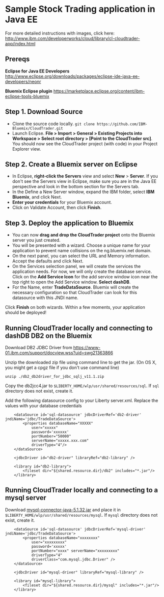 # Sample Stock Trading application in Java EE

For more detailed instructions with images, click here: http://www.ibm.com/developerworks/cloud/library/cl-cloudtrader-app/index.html

## Prereqs
**Eclipse for Java EE Developers** http://www.eclipse.org/downloads/packages/eclipse-ide-java-ee-developers/neonr

**Bluemix Eclipse plugin**
https://marketplace.eclipse.org/content/ibm-eclipse-tools-bluemix

## Step 1. Download Source

- Clone the source code locally.
    `git clone https://github.com/IBM-Bluemix/CloudTrader.git`
- Launch Eclipse. **File > Import > General > Existing Projects into Workspace > Select root directory > [Point to the CloudTrader src]**.
You should now see the CloudTrader project (with code) in your Project Explorer view.

## Step 2. Create a Bluemix server on Eclipse

- In Eclipse, **right-click the Servers** view and select **New** > **Server**. If you don't see the Servers view in Eclipse, make sure you are in the Java EE perspective and look in the bottom section for the Servers tab.
- In the Define a New Server window, expand the IBM folder, select **IBM Bluemix**, and click Next.
- **Enter your credentials** for your Bluemix account.
- Click on Validate Account, then click **Finish**.

## Step 3. Deploy the application to Bluemix

- You can now **drag and drop the CloudTrader project** onto the Bluemix server you just created.
- You will be presented with a wizard. Choose a unique name for your application to prevent name collisions on the ng.bluemix.net domain.
- On the next panel, you can select the URL and Memory information. Accept the defaults and click Next.
- On the Services selection panel, we will create the services the application needs. For now, we will only create the database service. Click on the **Add Service Icon** for the add service window icon near the top right to open the Add Service window. **Select dashDB**.
- For the Name, enter **TradeDataSource**. Bluemix will create the necessary configuration so that CloudTrader can look for this datasource with this JNDI name. 

Click **Finish** on both wizards. Within a few moments, your application should be deployed!

## Running CloudTrader locally and connecting to dashDB DB2 on the Bluemix

Download DB2 JDBC Driver from https://www-01.ibm.com/support/docview.wss?uid=swg21363866

Unzip the downloaded zip file using command line to get the jar. (On OS X, you might get a cpgz file if you don't use command line)
```
unzip ./db2_db2driver_for_jdbc_sqlj_v11.1.zip
```
Copy the db2jcc4.jar to `$LIBERTY_HOME/wlp/usr/shared/resources/sql`. If `sql` directory does not exist, create it.

Add the following datasource config to your Liberty server.xml.  Replace the values with your database credentials
```
    <dataSource id='sql-datasource' jdbcDriverRef='db2-driver' jndiName='jdbc/TradeDataSource'> 
        <properties databaseName="XXXXX" 
            user="xxxxx" 
            password='xxxxxx'
            portNumber="50000"
            serverName="xxxxx.xxx.com" 
            driverType="4"/> 
    </dataSource>
    
    <jdbcDriver id="db2-driver" libraryRef="db2-library" />

    <library id="db2-library">
        <fileset dir="${shared.resource.dir}/db2" includes="*.jar"/>
    </library>
```
    
## Running CloudTrader locally and connecting to a mysql server

Download [mysql-connector-java-5.1.32.jar](https://mvnrepository.com/artifact/mysql/mysql-connector-java/5.1.32) 
and place it in `$LIBERTY_HOME/wlp/usr/shared/resources/mysql`. If `mysql` directory does not exist, create it.

```
    <dataSource id='sql-datasource' jdbcDriverRef='mysql-driver' jndiName='jdbc/TradeDataSource'> 
        <properties databaseName="xxxxxxxx" 
            user="xxxxxxxxx" 
            password='xxxxx'
            portNumber="xxxx" serverName="xxxxxxxxx" 
            driverType="4"
            driverClass="com.mysql.jdbc.Driver" /> 
    </dataSource>

    <jdbcDriver id="mysql-driver" libraryRef="mysql-library" />

    <library id="mysql-library">
        <fileset dir="${shared.resource.dir}/mysql" includes="*.jar"/>
    </library>
```
